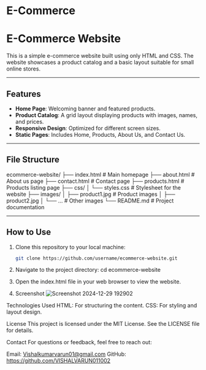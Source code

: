 # E-Commerce

# E-Commerce Website

This is a simple e-commerce website built using only HTML and CSS. The website showcases a product catalog and a basic layout suitable for small online stores.

---

## Features

- **Home Page**: Welcoming banner and featured products.
- **Product Catalog**: A grid layout displaying products with images, names, and prices.
- **Responsive Design**: Optimized for different screen sizes.
- **Static Pages**: Includes Home, Products, About Us, and Contact Us.

---

## File Structure


ecommerce-website/ ├── index.html # Main homepage ├── about.html # About us page ├── contact.html # Contact page ├── products.html # Products listing page ├── css/ │ └── styles.css # Stylesheet for the website ├── images/ │ ├── product1.jpg # Product images │ ├── product2.jpg │ └── ... # Other images └── README.md # Project documentation



---

## How to Use

1. Clone this repository to your local machine:
   ```bash
   git clone https://github.com/username/ecommerce-website.git

2. Navigate to the project directory:
 cd ecommerce-website

3. Open the index.html file in your web browser to view the website.

4. Screenshot
 ![Screenshot 2024-12-29 192902](https://github.com/user-attachments/assets/ea700f2a-3024-4a2d-a76a-3099e87a81d5)

Technologies Used
HTML: For structuring the content.
CSS: For styling and layout design.
 

License
This project is licensed under the MIT License. See the LICENSE file for details.

Contact
For questions or feedback, feel free to reach out:

Email:  Vishalkumarvarun01@gmail.com
GitHub:  https://github.com/VISHALVARUN011002


